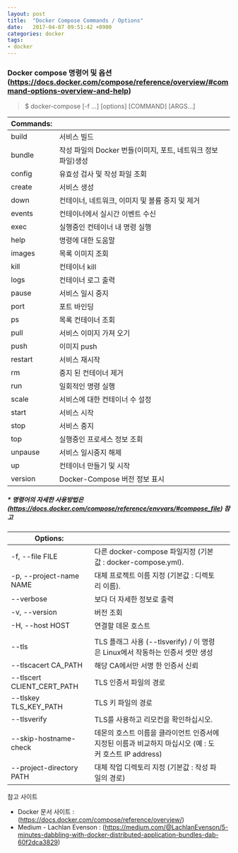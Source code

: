 ```yaml
---
layout: post
title:  "Docker Compose Commands / Options"
date:   2017-04-07 09:51:42 +0900
categories: docker
tags:
- docker
---
```

### Docker compose 명령어 및 옵션 (<https://docs.docker.com/compose/reference/overview/#command-options-overview-and-help>)

> $ docker-compose [-f <arg>...] [options] [COMMAND] [ARGS...]


| Commands: |                                                 |   |
|-----------|-------------------------------------------------|---|
| build     | 서비스 빌드                        |   |
| bundle    | 작성 파일의 Docker 번들(이미지, 포트, 네트워크 정보파일)생성                  |   |
| config    | 유효성 검사 및 작성 파일 조회                    |   |
| create    | 서비스 생성                                   |   |
| down      | 컨테이너, 네트워크, 이미지 및 볼륨 중지 및 제거 |   |
| events    | 컨테이너에서 실시간 이벤트 수신                 |   |
| exec      | 실행중인 컨테이너 내 명령 실행                 |   |
| help      | 명령에 대한 도움말                          |   |
| images    | 목록 이미지 조회                              |   |
| kill      | 컨테이너 kill                              |   |
| logs      | 컨테이너 로그 출력                               |   |
| pause     | 서비스 일시 중지                               |   |
| port      | 포트 바인딩                |   |
| ps        | 목록 컨테이너 조회                                   |   |
| pull      | 서비스 이미지 가져 오기                         |   |
| push      | 이미지 push                              |   |
| restart   | 서비스 재시작                                |   |
| rm        | 중지 된 컨테이너 제거                           |   |
| run       | 일회적인 명령 실행                                |   |
| scale     | 서비스에 대한 컨테이너 수 설정                  |   |
| start     | 서비스 시작                                     |   |
| stop      | 서비스 중지                                     |   |
| top       | 실행중인 프로세스 정보 조회                          |   |
| unpause   | 서비스 일시중지 해제                           |   |
| up        | 컨테이너 만들기 및 시작                         |   |
| version   | Docker-Compose 버전 정보 표시                   |   |

##### * 명령어의 자세한 사용방법은 (<https://docs.docker.com/compose/reference/envvars/#compose_file>) 참고

| Options:                   |                                                                                                        |   |
|----------------------------|--------------------------------------------------------------------------------------------------------|---|
| -f, --file FILE            | 다른 docker-compose 파일지정 (기본값 : docker-compose.yml).                                           |   |
| -p, --project-name NAME    | 대체 프로젝트 이름 지정 (기본값 : 디렉토리 이름).                                            |   |
| --verbose                  | 보다 더 자세한 정보로 출력                                                                                       |   |
| -v, --version              | 버전 조회                                                                                      |   |
| -H, --host HOST            | 연결할 데몬 호스트                                                                                    |   |
|                            |                                                                                                        |   |
| --tls                      | TLS 플래그 사용 (--tlsverify) / 이 명령은 Linux에서 작동하는 인증서 셋만 생성                                                      |   |
| --tlscacert CA_PATH        | 해당 CA에서만 서명 한 인증서 신뢰                                                                        |   |
| --tlscert CLIENT_CERT_PATH | TLS 인증서 파일의 경로                                                                                 |   |
| --tlskey TLS_KEY_PATH      | TLS 키 파일의 경로                                                                                     |   |
| --tlsverify                | TLS를 사용하고 리모컨을 확인하십시오.                                                                  |   |
| --skip-hostname-check      | 데몬의 호스트 이름을 클라이언트 인증서에 지정된 이름과 비교하지 마십시오 (예 : 도커 호스트 IP address) |   |
| --project-directory PATH   | 대체 작업 디렉토리 지정 (기본값 : 작성 파일의 경로)                                                    |   |

참고 사이트
- Docker 문서 사이트 : (<https://docs.docker.com/compose/reference/overview/>)
- Medium - Lachlan Evenson : (<https://medium.com/@LachlanEvenson/5-minutes-dabbling-with-docker-distributed-application-bundles-dab-60f2dca3829>)

[Jekyll-docs]: https://Jekyllrb.com/docs/home
[Jekyll-gh]:   https://github.com/Jekyll/Jekyll
[Jekyll-talk]: https://talk.Jekyllrb.com/

